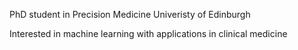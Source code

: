 PhD student in Precision Medicine Univeristy of Edinburgh 

Interested in machine learning with applications in clinical medicine

